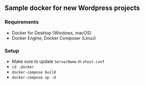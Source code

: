 ## Sample docker for new Wordpress projects
### Requirements
- Docker for Desktop (Windows, macOS)
- Docker Engine, Docker Composer (Linux)

### Setup
- Make sure to update `ServerName` in `vhost.conf`
- `cd .docker`
- `docker-compose build`
- `docker-compose up -d`